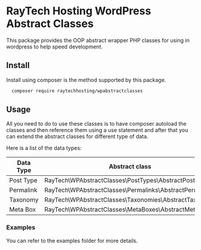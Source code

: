 # RayTech Hosting WordPress Abstract Classes

This package provides the OOP abstract wrapper PHP classes for using in wordpress to help speed development.

## Install

Install using composer is the method supported by this package.

```bash
  composer require raytechhosting/wpabstractclasses
```

## Usage

All you need to do to use these classes is to have composer autoload the classes and then reference them using a use statement and after that you can extend the abstract classes for different type of data.

Here is a list of the data types:

| Data Type   | Abstract class                                        |
|-------------|-------------------------------------------------------|
| Post Type   | RayTech\WPAbstractClasses\PostTypes\AbstractPostType   |
| Permalink   | RayTech\WPAbstractClasses\Permalinks\AbstractPermalink |
| Taxonomy    | RayTech\WPAbstractClasses\Taxonomies\AbstractTaxonomy   |
| Meta Box    | RayTech\WPAbstractClasses\MetaBoxes\AbstractMetaBox     |

### Examples

You can refer to the examples folder for more details.
